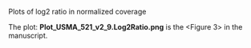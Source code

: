 Plots of log2 ratio in normalized coverage

The plot: <b>Plot_USMA_521_v2_9.Log2Ratio.png</b> is the <Figure 3> in the manuscript.